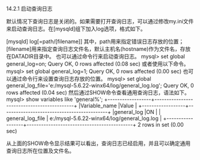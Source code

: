 #### 
  14.2.1 启动查询日志


默认情况下查询日志是关闭的。如果需要打开查询日志，可以通过修改my.ini文件来启动查询日志。在[mysqld]组下加入log选项，格式如下。

&#13;
    [mysqld]&#13;
    log[=path/[filename]]&#13;
    其中，path用来指定错误日志存放的位置；[filename]用来指定查询日志文件名，默认主机名(hostname)作为文件名，存放在DATADIR目录中。&#13;
    也可以通过命令行来启动查询日志。&#13;
    mysql> set global general_log=on;&#13;
    Query OK, 0 rows affected (0.08 sec)&#13;
    或者使用以下命令。&#13;
    mysql> set global general_log=1;&#13;
    Query OK, 0 rows affected (0.00 sec)&#13;
    也可以通过命令行来设置查询日志存放的位置。&#13;
    mysql> set global general_log_file='e:/mysql-5.6.22-winx64/log/general_log.log';&#13;
    Query OK, 0 rows affected (0.04 sec)&#13;
    然后通过SHOW命令查看通用查询日志，语法如下。&#13;
    mysql> show variables like 'general%';&#13;
    +------------------+--------------------------------------------+&#13;
    |Variable_name  |Value                   |&#13;
    +------------------+--------------------------------------------+&#13;
    |general_log   |ON                    |&#13;
    | general_log_file | e:/mysql-5.6.22-winx64/log/general_log.log |&#13;
    +------------------+--------------------------------------------+&#13;
    2 rows in set (0.00 sec)&#13;

从上面的SHOW命令显示结果可以看出，查询日志已经启用，并且可以确定通用查询日志所在位置及文件名。


